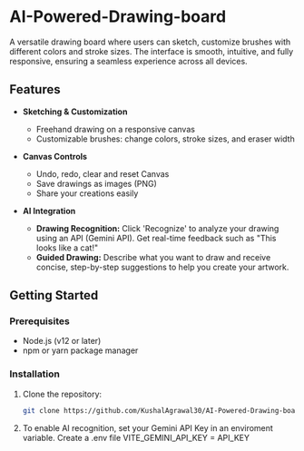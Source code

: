 # AI-Powered-Drawing-board

A versatile drawing board where users can sketch, customize brushes with different colors and stroke sizes. The interface is smooth, intuitive, and fully responsive, ensuring a seamless experience across all devices.

## Features

- **Sketching & Customization**
  - Freehand drawing on a responsive canvas
  - Customizable brushes: change colors, stroke sizes, and eraser width

- **Canvas Controls**
  - Undo, redo, clear and reset Canvas
  - Save drawings as images (PNG)
  - Share your creations easily

- **AI Integration**
  - **Drawing Recognition:** Click 'Recognize' to analyze your drawing using an API (Gemini API). Get real-time feedback such as "This looks like a cat!"
  - **Guided Drawing:** Describe what you want to draw and receive concise, step-by-step suggestions to help you create your artwork.

## Getting Started

### Prerequisites

- Node.js (v12 or later)
- npm or yarn package manager

### Installation

1. Clone the repository:
   ```bash
   git clone https://github.com/KushalAgrawal30/AI-Powered-Drawing-board.git

2. To enable AI recognition, set your Gemini API Key in an enviroment variable. Create a .env file
    VITE_GEMINI_API_KEY = API_KEY
